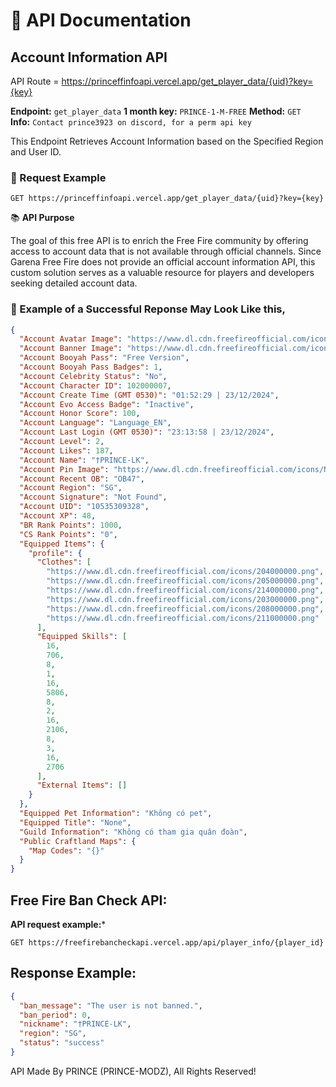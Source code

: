 # 📝 API Documentation

##  Account Information API
API Route = https://princeffinfoapi.vercel.app/get_player_data/{uid}?key={key}

**Endpoint:** `get_player_data`
**1 month key:** `PRINCE-1-M-FREE`
**Method:** `GET`  
**Info:** `Contact prince3923 on discord, for a perm api key`

This Endpoint Retrieves Account Information based on the Specified Region and User ID.

### 📨 Request Example
```http
GET https://princeffinfoapi.vercel.app/get_player_data/{uid}?key={key}
```



📚 **API Purpose**

The goal of this free API is to enrich the Free Fire community by offering access to account data that is not available through official channels. Since Garena Free Fire does not provide an official account information API, this custom solution serves as a valuable resource for players and developers seeking detailed account data.


### 💬 Example of a Successful Reponse May Look Like this,
```json
{
  "Account Avatar Image": "https://www.dl.cdn.freefireofficial.com/icons/Not Found.png",
  "Account Banner Image": "https://www.dl.cdn.freefireofficial.com/icons/Not Found.png",
  "Account Booyah Pass": "Free Version",
  "Account Booyah Pass Badges": 1,
  "Account Celebrity Status": "No",
  "Account Character ID": 102000007,
  "Account Create Time (GMT 0530)": "01:52:29 | 23/12/2024",
  "Account Evo Access Badge": "Inactive",
  "Account Honor Score": 100,
  "Account Language": "Language_EN",
  "Account Last Login (GMT 0530)": "23:13:58 | 23/12/2024",
  "Account Level": 2,
  "Account Likes": 187,
  "Account Name": "†PRINCE-LK",
  "Account Pin Image": "https://www.dl.cdn.freefireofficial.com/icons/Not Found.png",
  "Account Recent OB": "OB47",
  "Account Region": "SG",
  "Account Signature": "Not Found",
  "Account UID": "10535309328",
  "Account XP": 48,
  "BR Rank Points": 1000,
  "CS Rank Points": "0",
  "Equipped Items": {
    "profile": {
      "Clothes": [
        "https://www.dl.cdn.freefireofficial.com/icons/204000000.png",
        "https://www.dl.cdn.freefireofficial.com/icons/205000000.png",
        "https://www.dl.cdn.freefireofficial.com/icons/214000000.png",
        "https://www.dl.cdn.freefireofficial.com/icons/203000000.png",
        "https://www.dl.cdn.freefireofficial.com/icons/208000000.png",
        "https://www.dl.cdn.freefireofficial.com/icons/211000000.png"
      ],
      "Equipped Skills": [
        16,
        706,
        8,
        1,
        16,
        5806,
        8,
        2,
        16,
        2106,
        8,
        3,
        16,
        2706
      ],
      "External Items": []
    }
  },
  "Equipped Pet Information": "Không có pet",
  "Equipped Title": "None",
  "Guild Information": "Không có tham gia quân đoàn",
  "Public Craftland Maps": {
    "Map Codes": "{}"
  }
}

```


## Free Fire Ban Check API:

**API request example:*** 
```http
GET https://freefirebancheckapi.vercel.app/api/player_info/{player_id}
```


## Response Example:
```json
{
  "ban_message": "The user is not banned.",
  "ban_period": 0,
  "nickname": "†PRINCE-LK",
  "region": "SG",
  "status": "success"
}
```

API Made By PRINCE (PRINCE-MODZ),
All Rights Reserved!
